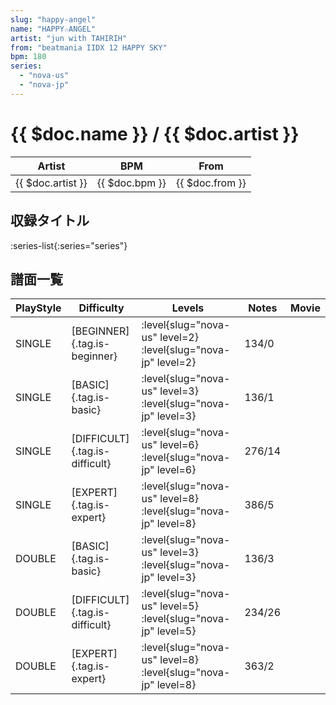 ```yaml
---
slug: "happy-angel"
name: "HAPPY☆ANGEL"
artist: "jun with TAHIRIH"
from: "beatmania IIDX 12 HAPPY SKY"
bpm: 180
series:
  - "nova-us"
  - "nova-jp"
---
```


# {{ $doc.name }} / {{ $doc.artist }}

|Artist|BPM|From|
|------|---|----|
|{{ $doc.artist }}|{{ $doc.bpm }}|{{ $doc.from }}|

## 収録タイトル

:series-list{:series="series"}

## 譜面一覧

|PlayStyle|Difficulty|Levels|Notes|Movie|
|---------|----------|------|-----|-----|
|SINGLE|[BEGINNER]{.tag.is-beginner}|:level{slug="nova-us" level=2} :level{slug="nova-jp" level=2}|134/0||
|SINGLE|[BASIC]{.tag.is-basic}|:level{slug="nova-us" level=3} :level{slug="nova-jp" level=3}|136/1||
|SINGLE|[DIFFICULT]{.tag.is-difficult}|:level{slug="nova-us" level=6} :level{slug="nova-jp" level=6}|276/14||
|SINGLE|[EXPERT]{.tag.is-expert}|:level{slug="nova-us" level=8} :level{slug="nova-jp" level=8}|386/5||
|DOUBLE|[BASIC]{.tag.is-basic}|:level{slug="nova-us" level=3} :level{slug="nova-jp" level=3}|136/3||
|DOUBLE|[DIFFICULT]{.tag.is-difficult}|:level{slug="nova-us" level=5} :level{slug="nova-jp" level=5}|234/26||
|DOUBLE|[EXPERT]{.tag.is-expert}|:level{slug="nova-us" level=8} :level{slug="nova-jp" level=8}|363/2||
